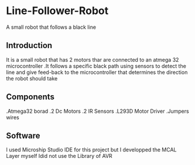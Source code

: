 # Line-Follower-Robot
A small robot that follows a black line
## Introduction
It is a small robot that has 2 motors thar are connected to an atmega 32 microcontroller .It follows a specific black path using sensors to detect the line and give feed-back 
 to the microcontroller that determines the direction the robot should take
 ## Components
 .Atmega32 borad
 .2 Dc Motors
 .2 IR Sensors
 .L293D Motor Driver
 .Jumpers wires
 ## Software
 I used Microship Studio IDE for this project but I developped the MCAL Layer myself
 Idid not use the Library of AVR
